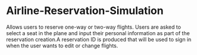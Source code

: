 # Airline-Reservation-Simulation
Allows users to reserve one-way or two-way flights. Users are asked to select a seat in the plane and input their personal information as part of the reservation creation.A reservation ID is produced that will be used to sign in when the user wants to edit or change flights.
